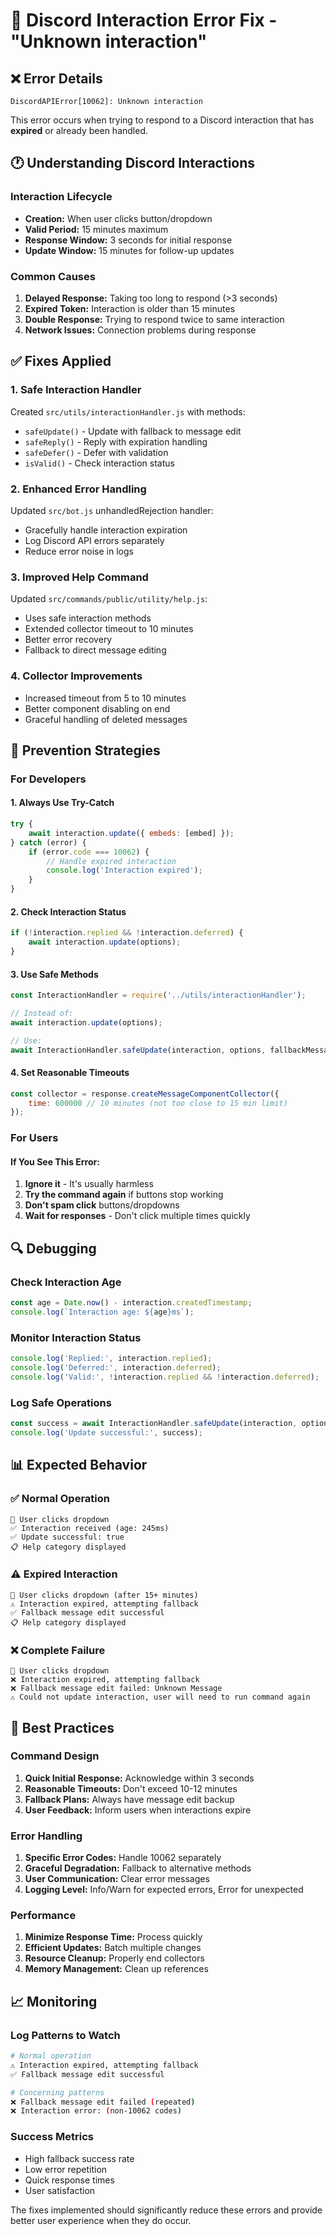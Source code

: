 # 🔧 Discord Interaction Error Fix - "Unknown interaction"

## ❌ Error Details
```
DiscordAPIError[10062]: Unknown interaction
```

This error occurs when trying to respond to a Discord interaction that has **expired** or already been handled.

## 🕐 Understanding Discord Interactions

### Interaction Lifecycle
- **Creation:** When user clicks button/dropdown
- **Valid Period:** 15 minutes maximum
- **Response Window:** 3 seconds for initial response
- **Update Window:** 15 minutes for follow-up updates

### Common Causes
1. **Delayed Response:** Taking too long to respond (>3 seconds)
2. **Expired Token:** Interaction is older than 15 minutes  
3. **Double Response:** Trying to respond twice to same interaction
4. **Network Issues:** Connection problems during response

## ✅ Fixes Applied

### 1. **Safe Interaction Handler**
Created `src/utils/interactionHandler.js` with methods:
- `safeUpdate()` - Update with fallback to message edit
- `safeReply()` - Reply with expiration handling
- `safeDefer()` - Defer with validation
- `isValid()` - Check interaction status

### 2. **Enhanced Error Handling**
Updated `src/bot.js` unhandledRejection handler:
- Gracefully handle interaction expiration
- Log Discord API errors separately
- Reduce error noise in logs

### 3. **Improved Help Command**
Updated `src/commands/public/utility/help.js`:
- Uses safe interaction methods
- Extended collector timeout to 10 minutes
- Better error recovery
- Fallback to direct message editing

### 4. **Collector Improvements**
- Increased timeout from 5 to 10 minutes
- Better component disabling on end
- Graceful handling of deleted messages

## 🚀 Prevention Strategies

### For Developers

#### 1. **Always Use Try-Catch**
```javascript
try {
    await interaction.update({ embeds: [embed] });
} catch (error) {
    if (error.code === 10062) {
        // Handle expired interaction
        console.log('Interaction expired');
    }
}
```

#### 2. **Check Interaction Status**
```javascript
if (!interaction.replied && !interaction.deferred) {
    await interaction.update(options);
}
```

#### 3. **Use Safe Methods**
```javascript
const InteractionHandler = require('../utils/interactionHandler');

// Instead of:
await interaction.update(options);

// Use:
await InteractionHandler.safeUpdate(interaction, options, fallbackMessage);
```

#### 4. **Set Reasonable Timeouts**
```javascript
const collector = response.createMessageComponentCollector({
    time: 600000 // 10 minutes (not too close to 15 min limit)
});
```

### For Users

#### If You See This Error:
1. **Ignore it** - It's usually harmless
2. **Try the command again** if buttons stop working
3. **Don't spam click** buttons/dropdowns
4. **Wait for responses** - Don't click multiple times quickly

## 🔍 Debugging

### Check Interaction Age
```javascript
const age = Date.now() - interaction.createdTimestamp;
console.log(`Interaction age: ${age}ms`);
```

### Monitor Interaction Status
```javascript
console.log('Replied:', interaction.replied);
console.log('Deferred:', interaction.deferred);
console.log('Valid:', !interaction.replied && !interaction.deferred);
```

### Log Safe Operations
```javascript
const success = await InteractionHandler.safeUpdate(interaction, options);
console.log('Update successful:', success);
```

## 📊 Expected Behavior

### ✅ Normal Operation
```
🔌 User clicks dropdown
✅ Interaction received (age: 245ms)
✅ Update successful: true
📋 Help category displayed
```

### ⚠️ Expired Interaction
```
🔌 User clicks dropdown (after 15+ minutes)
⚠️ Interaction expired, attempting fallback
✅ Fallback message edit successful
📋 Help category displayed
```

### ❌ Complete Failure
```
🔌 User clicks dropdown
❌ Interaction expired, attempting fallback
❌ Fallback message edit failed: Unknown Message
⚠️ Could not update interaction, user will need to run command again
```

## 🎯 Best Practices

### Command Design
1. **Quick Initial Response:** Acknowledge within 3 seconds
2. **Reasonable Timeouts:** Don't exceed 10-12 minutes
3. **Fallback Plans:** Always have message edit backup
4. **User Feedback:** Inform users when interactions expire

### Error Handling
1. **Specific Error Codes:** Handle 10062 separately
2. **Graceful Degradation:** Fallback to alternative methods
3. **User Communication:** Clear error messages
4. **Logging Level:** Info/Warn for expected errors, Error for unexpected

### Performance
1. **Minimize Response Time:** Process quickly
2. **Efficient Updates:** Batch multiple changes
3. **Resource Cleanup:** Properly end collectors
4. **Memory Management:** Clean up references

## 📈 Monitoring

### Log Patterns to Watch
```bash
# Normal operation
⚠️ Interaction expired, attempting fallback
✅ Fallback message edit successful

# Concerning patterns
❌ Fallback message edit failed (repeated)
❌ Interaction error: (non-10062 codes)
```

### Success Metrics
- High fallback success rate
- Low error repetition
- Quick response times
- User satisfaction

The fixes implemented should significantly reduce these errors and provide better user experience when they do occur.
